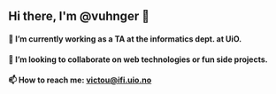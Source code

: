 ## Hi there, I'm @vuhnger 👋

#### 🔭 I’m currently working as a TA at the informatics dept. at UiO.
#### 👯 I’m looking to collaborate on web technologies or fun side projects.
#### 📫 How to reach me: victou@ifi.uio.no
